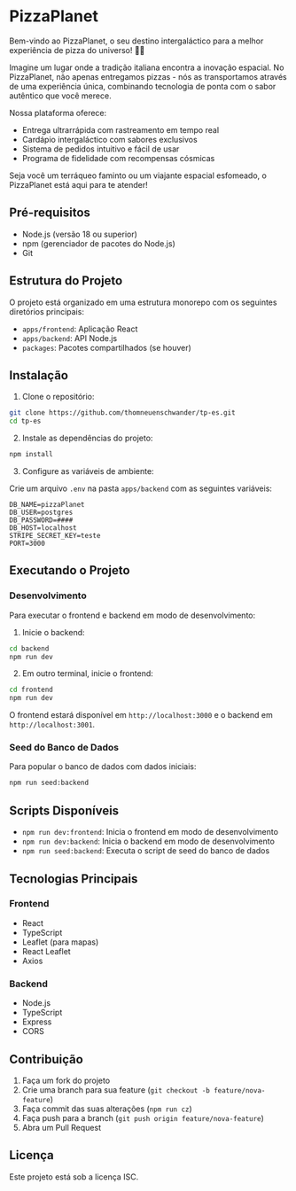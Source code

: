 # PizzaPlanet

Bem-vindo ao PizzaPlanet, o seu destino intergaláctico para a melhor experiência de pizza do universo! 🚀🍕

Imagine um lugar onde a tradição italiana encontra a inovação espacial. No PizzaPlanet, não apenas entregamos pizzas - nós as transportamos através de uma experiência única, combinando tecnologia de ponta com o sabor autêntico que você merece.

Nossa plataforma oferece:
- Entrega ultrarrápida com rastreamento em tempo real
- Cardápio intergaláctico com sabores exclusivos
- Sistema de pedidos intuitivo e fácil de usar
- Programa de fidelidade com recompensas cósmicas

Seja você um terráqueo faminto ou um viajante espacial esfomeado, o PizzaPlanet está aqui para te atender!

## Pré-requisitos

- Node.js (versão 18 ou superior)
- npm (gerenciador de pacotes do Node.js)
- Git

## Estrutura do Projeto

O projeto está organizado em uma estrutura monorepo com os seguintes diretórios principais:

- `apps/frontend`: Aplicação React
- `apps/backend`: API Node.js
- `packages`: Pacotes compartilhados (se houver)

## Instalação

1. Clone o repositório:
```bash
git clone https://github.com/thomneuenschwander/tp-es.git
cd tp-es
```

2. Instale as dependências do projeto:
```bash
npm install
```

3. Configure as variáveis de ambiente:

Crie um arquivo `.env` na pasta `apps/backend` com as seguintes variáveis:

```env
DB_NAME=pizzaPlanet
DB_USER=postgres
DB_PASSWORD=####
DB_HOST=localhost
STRIPE_SECRET_KEY=teste
PORT=3000
```

## Executando o Projeto

### Desenvolvimento

Para executar o frontend e backend em modo de desenvolvimento:

1. Inicie o backend:
```bash
cd backend
npm run dev
```

2. Em outro terminal, inicie o frontend:
```bash
cd frontend
npm run dev
```

O frontend estará disponível em `http://localhost:3000` e o backend em `http://localhost:3001`.

### Seed do Banco de Dados

Para popular o banco de dados com dados iniciais:

```bash
npm run seed:backend
```

## Scripts Disponíveis

- `npm run dev:frontend`: Inicia o frontend em modo de desenvolvimento
- `npm run dev:backend`: Inicia o backend em modo de desenvolvimento
- `npm run seed:backend`: Executa o script de seed do banco de dados


## Tecnologias Principais

### Frontend
- React
- TypeScript
- Leaflet (para mapas)
- React Leaflet
- Axios

### Backend
- Node.js
- TypeScript
- Express
- CORS

## Contribuição

1. Faça um fork do projeto
2. Crie uma branch para sua feature (`git checkout -b feature/nova-feature`)
3. Faça commit das suas alterações (`npm run cz`)
4. Faça push para a branch (`git push origin feature/nova-feature`)
5. Abra um Pull Request

## Licença

Este projeto está sob a licença ISC.
